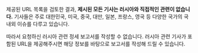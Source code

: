 제공된 URL 목록을 검토한 결과, **제시된 모든 기사는 러시아와 직접적인 관련이 없습니다.** 기사들은 주로 대한민국, 미국, 중국, 대만, 일본, 프랑스, 영국 등 다양한 국가의 국내외 이슈를 다루고 있습니다.

따라서 요청하신 러시아 관련 정세 보고서를 작성할 수 없습니다. 러시아 관련 기사가 포함된 URL을 제공해주시면 해당 정보를 바탕으로 보고서를 작성해 드릴 수 있습니다.